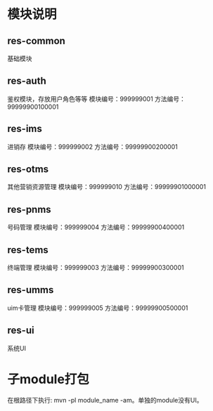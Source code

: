 # 模块说明
## res-common
 基础模块
## res-auth
鉴权模块，存放用户角色等等
模块编号：999999001
方法编号：99999900100001
## res-ims
进销存
模块编号：999999002
方法编号：99999900200001
## res-otms
其他营销资源管理
模块编号：999999010
方法编号：99999901000001
## res-pnms
号码管理
模块编号：999999004
方法编号：99999900400001
## res-tems
终端管理
模块编号：999999003
方法编号：99999900300001
## res-umms
uim卡管理
模块编号：999999005
方法编号：99999900500001
## res-ui
系统UI
# 子module打包
在根路径下执行: mvn -pl module_name -am。单独的module没有UI。